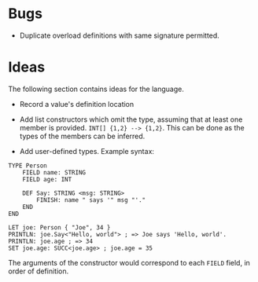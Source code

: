 # Bugs

- Duplicate overload definitions with same signature permitted.

# Ideas

The following section contains ideas for the language.

- Record a value's definition location

- Add list constructors which omit the type, assuming that at least one member is provided. `INT[] {1,2} --> {1,2}`. This can be done as the types of the members can be inferred.

- Add user-defined types. Example syntax:

```
TYPE Person
	FIELD name: STRING
	FIELD age: INT

	DEF Say: STRING <msg: STRING>
		FINISH: name " says '" msg "'."
	END
END

LET joe: Person { "Joe", 34 }
PRINTLN: joe.Say<"Hello, world"> ; => Joe says 'Hello, world'.
PRINTLN: joe.age ; => 34
SET joe.age: SUCC<joe.age> ; joe.age = 35

```

The arguments of the constructor would correspond to each `FIELD` field, in order of definition.
